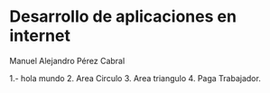 # Desarrollo de aplicaciones en internet

Manuel Alejandro Pérez Cabral

1.- hola mundo
2. Area Circulo
3. Area triangulo
4. Paga Trabajador.


